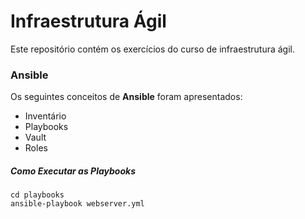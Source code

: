 # Infraestrutura Ágil

Este repositório contém os exercícios do curso de infraestrutura ágil.

### Ansible

Os seguintes conceitos de **Ansible** foram apresentados:

- Inventário
- Playbooks
- Vault
- Roles

##### Como Executar as Playbooks

```
cd playbooks
ansible-playbook webserver.yml
```

